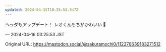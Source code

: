 ```yaml
---
updated: 2024-04-15T18:25:53.947Z
---
```


<p>ヘッダもアップデート！ レオくんもちがかわいい 🌸</p>

&mdash; 2024-04-16 03:25:53 JST

Original URL: https://mastodon.social/@sakuramochi0/112276639183271512
